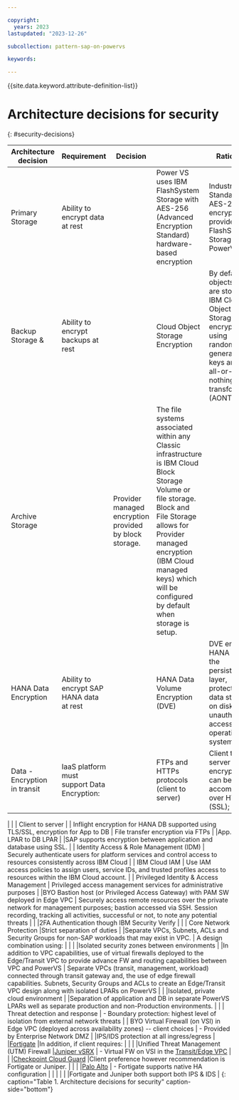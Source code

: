 ```yaml
---

copyright:
  years: 2023
lastupdated: "2023-12-26"

subcollection: pattern-sap-on-powervs

keywords:

---
```


{{site.data.keyword.attribute-definition-list}}

# Architecture decisions for security
{: #security-decisions}

| **Architecture decision**               | **Requirement**                                                                                                 | **Decision** |                                                                                                                                                                       | **Rationale**                                                                                                                                                                                                                                                      |
|-|-|-|-|-|
| Primary Storage                         | Ability to encrypt data at rest                                                                                 |              | Power VS uses IBM FlashSystem Storage with AES-256 (Advanced Encryption Standard) hardware-based encryption                                                           | Industry-Standard AES-256 encryption as provided by FlashSystem Storage for PowerVS                                                                                                                                                                                |
| Backup Storage &                        | Ability to encrypt backups at rest                                                                              |              | Cloud Object Storage Encryption                                                                                                                                       | By default, all objects that are stored in IBM Cloud Object Storage are encrypted by using randomly generated keys and an all-or-nothing-transform (AONT).
| Archive Storage                         |              | Provider managed encryption provided by block storage.                                                                                                                | The file systems associated within any Classic infrastructure is IBM Cloud Block Storage Volume or file storage. Block and File Storage allows for Provider managed encryption (IBM Cloud managed keys) which will be configured by default when storage is setup. |
| HANA Data Encryption                    | Ability to encrypt SAP HANA data at rest                                                                        |              | HANA Data Volume Encryption (DVE)                                                                                                                                     | DVE encrypts HANA data at the persistence layer, protecting data stored on disk from unauthorized access at operating system level.                                                                                                                                |
| Data - Encryption in transit            | IaaS platform must support Data Encryption:                                                                     |              | FTPs and HTTPs protocols (client to server)                                                                                                                       | Client to server encryption can be accomplished over HTTPs (SSL);
|
|                                         | Client to server                                                                                            |              | Inflight encryption for HANA DB supported using TLS/SSL, encryption for App to DB                                                                                 | File transfer encryption via FTPs
|
|App. LPAR to DB LPAR                                                                                        |              |SAP supports encryption between application and database using SSL.                                                                                                                                                                                                |
| Identity Access & Role Management (IDM) | Securely authenticate users for platform services and control access to resources consistently across IBM Cloud |              | IBM Cloud IAM                                                                                                                                                         | Use IAM access policies to assign users, service IDs, and trusted profiles access to resources within the IBM Cloud account.                                                                                                                                       |
| Privileged Identity & Access Management | Privileged access management services for administrative purposes                                               |              |BYO Bastion host (or Privileged Access Gateway) with PAM SW deployed in Edge VPC                                                                                  | Securely access remote resources over the private network for management purposes; bastion accessed via SSH. Session recording, tracking all activities, successful or not, to note any potential threats
|
|                                         |2FA Authentication though IBM Security Verify                                                                                                                     |                                                                                                                                                                                                                                                                    |
| Core Network Protection                 |Strict separation of duties                                                                                 |              |Separate VPCs, Subnets, ACLs and Security Groups for non-SAP workloads that may exist in VPC.                                                                     | A design combination using:
|                                                                                                                                                                                                                                                                    |
|                                         |Isolated security zones between environments                                                                |              |In addition to VPC capabilities, use of virtual firewalls deployed to the Edge/Transit VPC to provide advance FW and routing capabilities between VPC and PowerVS | Separate VPCs (transit, management, workload) connected through transit gateway and, the use of edge firewall capabilities. Subnets, Security Groups and ACLs to create an Edge/Transit VPC design along with isolated LPARs on PowerVS                            |
|                                         |Isolated, private cloud environment                                                                         |              |Separation of application and DB in separate PowerVS LPARs well as separate production and non-Production environments.                                           |                                                                                                                                                                                                                                                                    |
| Threat detection and response           | -   Boundary protection: highest level of isolation from external network threats                               |              | BYO Virtual Firewall (on VSI) in Edge VPC (deployed across availability zones) -- client choices                                                                      | -   Provided by Enterprise Network DMZ
|
|IPS/IDS protection at all ingress/egress                                                                    |              |[Fortigate](https://cloud.ibm.com/catalog/content/ibm-fortigate-AP-HA-terraform-deploy-5dd3e4ba-c94b-43ab-b416-c1c313479cec-global)                               |In addition, if client requires:
|                                                                                                                                                                                                                                                                    |
|                                         |Unified Threat Management (UTM) Firewall                                                                    |[Juniper vSRX](https://cloud.ibm.com/catalog/content/juniper-vsrx-catalog-deploy-1.4-dc1e707c-33dd-4321-b2a5-c22dbf0dd0ee-global)                                 | -   Virtual FW on VSI in the [Transit/Edge VPC](https://cloud.ibm.com/docs/solution-tutorials?topic=solution-tutorials-vpc-transit1)
|                                         |                                                                                                                 |[Checkpoint Cloud Guard](https://cloud.ibm.com/catalog/content/checkpoint-iaas-gw-ibm-vpc-1.0.7-9ed8dbde-2931-45f5-a7a7-0c90ce0d2686-global)                      |Client preference however recommendation is Fortigate or Juniper.
|                                                                                                                                                                                                                                                                    |
|                                         |[Palo Alto](https://cloud.ibm.com/catalog/content/ibmcloud-vmseries-1.9-6470816d-562d-4627-86a5-fe3ad4e94b30-global)                                              | -   Fortigate supports native HA configuration
|                                                                                                                                                                                                                                                                    |
|                                         |                                                                                                                 |              |Fortigate and Juniper both support both IPS & IDS                                                                                                                                                                                                              |
{: caption="Table 1. Architecture decisions for security" caption-side="bottom"}
